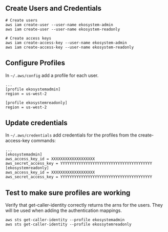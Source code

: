 ## Create Users and Credentials

```
# Create users
aws iam create-user --user-name ekosystem-admin
aws iam create-user --user-name ekosystem-readonly

# Create access keys
aws iam create-access-key --user-name ekosystem-admin
aws iam create-access-key --user-name ekosystem-readonly
```


## Configure Profiles
In `~/.aws/config` add a profile for each user.

```
...
[profile ekosystemadmin]
region = us-west-2

[profile ekosystemreadonly]
region = us-west-2

```

## Update credentials
In `~/.aws/credentials` add credentials for the profiles from the create-access-key commands:
```
...
[ekosystemadmin]
aws_access_key_id = XXXXXXXXXXXXXXXXXXX
aws_secret_access_key = YYYYYYYYYYYYYYYYYYYYYYYYYYYYYYYYYYYYYYYY
[ekosystemreadonly]
aws_access_key_id = XXXXXXXXXXXXXXXXXXX
aws_secret_access_key = YYYYYYYYYYYYYYYYYYYYYYYYYYYYYYYYYYYYYYYY
```

## Test to make sure profiles are working
Verify that get-caller-identity correctly returns the arns for the users.  They will be used when adding the authentication mappings.
```
aws sts get-caller-identity --profile ekosystemadmin
aws sts get-caller-identity --profile ekossytemreadonly
```
